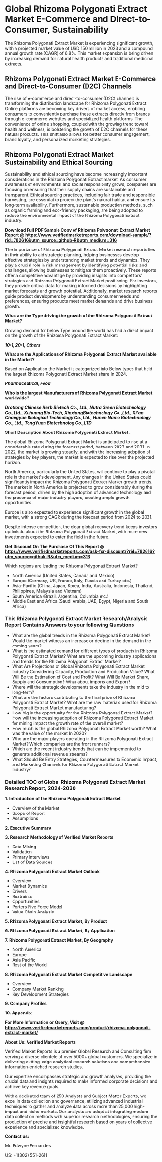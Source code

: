 <h1>Global Rhizoma Polygonati Extract Market E-Commerce and Direct-to-Consumer, Sustainability</h1><p class=""><p>The Rhizoma Polygonati Extract Market is experiencing significant growth, with a projected market value of USD 150 million in 2023 and a compound annual growth rate (CAGR) of 6.8%. This market expansion is being driven by increasing demand for natural health products and traditional medicinal extracts.</p><h2>Rhizoma Polygonati Extract Market E-Commerce and Direct-to-Consumer (D2C) Channels</h2><p>The rise of e-commerce and direct-to-consumer (D2C) channels is transforming the distribution landscape for Rhizoma Polygonati Extract. Online platforms are becoming key drivers of market access, enabling consumers to conveniently purchase these extracts directly from brands through e-commerce websites and specialized health platforms. The convenience of online shopping, coupled with the growing trend toward health and wellness, is bolstering the growth of D2C channels for these natural products. This shift also allows for better consumer engagement, brand loyalty, and personalized marketing strategies.</p><h2>Rhizoma Polygonati Extract Market Sustainability and Ethical Sourcing</h2><p>Sustainability and ethical sourcing have become increasingly important considerations in the Rhizoma Polygonati Extract market. As consumer awareness of environmental and social responsibility grows, companies are focusing on ensuring that their supply chains are sustainable and transparent. Ethical sourcing practices, including fair trade and responsible harvesting, are essential to protect the plant’s natural habitat and ensure its long-term availability. Furthermore, sustainable production methods, such as organic farming and eco-friendly packaging, are being adopted to reduce the environmental impact of the Rhizoma Polygonati Extract industry.</p></p><p class=""><strong>Download Full PDF Sample Copy of Rhizoma Polygonati Extract Market Report @ <a href="https://www.verifiedmarketreports.com/download-sample/?rid=782616&utm_source=github-R&utm_medium=316" target="_blank">https://www.verifiedmarketreports.com/download-sample/?rid=782616&utm_source=github-R&utm_medium=316</a></strong></p><p>The importance of&nbsp;Rhizoma Polygonati Extract Market research reports lies in their ability to aid strategic planning, helping businesses develop effective strategies by understanding market trends and dynamics. They play a crucial role in risk management by identifying potential risks and challenges, allowing businesses to mitigate them proactively. These reports offer a competitive advantage by providing insights into competitors' strategies and Rhizoma Polygonati Extract Market positioning. For investors, they provide critical data for making informed decisions by highlighting market forecasts and growth potential. Additionally, market research reports guide product development by understanding consumer needs and preferences, ensuring products meet market demands and drive business growth.</p><p><strong>What are the&nbsp;Type driving the growth of the Rhizoma Polygonati Extract Market?</strong></p><p id="" class="">Growing demand for below Type around the world has had a direct impact on the growth of the Rhizoma Polygonati Extract Market:</p><p class=""><em><strong>10:1, 20:1, Others</strong></em></p><p class=""><strong>What are the&nbsp;Applications&nbsp;of Rhizoma Polygonati Extract Market available in the Market?</strong></p><p id="" class="">Based on Application the Market is categorized into Below types that held the largest Rhizoma Polygonati Extract Market share In 2024.</p><p class=""><em><strong>Pharmaceutical, Food</strong></em></p><p class=""><strong>Who is the largest Manufacturers of Rhizoma Polygonati Extract Market worldwide?</strong></p><p><em><strong>Drotrong Chinese Herb Biotech Co., Ltd., Nutra Green Biotechnology Co.,Ltd., Xuhuang Bio-Tech, XinxiangBiotechnology Co.,Ltd., Xi'an Changyue Biological Technology Co.,Ltd., Hunan Namo Biotechnology Co., Ltd., TongYuan Biotechnolog Co.,LTD</strong></em></p><p id="" class=""><strong>Short Description About Rhizoma Polygonati Extract Market:</strong></p><p>The global Rhizoma Polygonati Extract Market is anticipated to rise at a considerable rate during the forecast period, between 2023 and 2031. In 2022, the market is growing steadily, and with the increasing adoption of strategies by key players, the market is expected to rise over the projected horizon.</p><p>North America, particularly the United States, will continue to play a pivotal role in the market's development. Any changes in the United States could significantly impact the Rhizoma Polygonati Extract Market growth trends. The market in North America is projected to grow considerably during the forecast period, driven by the high adoption of advanced technology and the presence of major industry players, creating ample growth opportunities.</p><p>Europe is also expected to experience significant growth in the global market, with a strong CAGR during the forecast period from 2024 to 2031.</p><p>Despite intense competition, the clear global recovery trend keeps investors optimistic about the Rhizoma Polygonati Extract Market, with more new investments expected to enter the field in the future.</p><p id="" class=""><strong>Get Discount On The Purchase Of This Report @ <a href="https://www.verifiedmarketreports.com/ask-for-discount/?rid=782616?utm_source=github-R&utm_medium=316" target="_blank">https://www.verifiedmarketreports.com/ask-for-discount/?rid=782616?utm_source=github-R&utm_medium=316</a></strong></p><p class="">Which regions are leading the Rhizoma Polygonati Extract Market?</p><ul><li>North America (United States, Canada and Mexico)</li><li>Europe (Germany, UK, France, Italy, Russia and Turkey etc.)</li><li>Asia-Pacific (China, Japan, Korea, India, Australia, Indonesia, Thailand, Philippines, Malaysia and Vietnam)</li><li>South America (Brazil, Argentina, Columbia etc.)</li><li>Middle East and Africa (Saudi Arabia, UAE, Egypt, Nigeria and South Africa)</li></ul><h3 id="" class="">This Rhizoma Polygonati Extract Market Research/Analysis Report Contains Answers to your following Questions</h3><ul><li>What are the global trends in the Rhizoma Polygonati Extract Market? Would the market witness an increase or decline in the demand in the coming years?</li><li>What is the estimated demand for different types of products in Rhizoma Polygonati Extract Market? What are the upcoming industry applications and trends for the Rhizoma Polygonati Extract Market?</li><li>What Are Projections of Global Rhizoma Polygonati Extract Market Industry Considering Capacity, Production and Production Value? What Will Be the Estimation of Cost and Profit? What Will Be Market Share, Supply and Consumption? What about imports and Export?</li><li>Where will the strategic developments take the industry in the mid to long-term?</li><li>What are the factors contributing to the final price of Rhizoma Polygonati Extract Market? What are the raw materials used for Rhizoma Polygonati Extract Market manufacturing?</li><li>How big is the opportunity for the Rhizoma Polygonati Extract Market? How will the increasing adoption of Rhizoma Polygonati Extract Market for mining impact the growth rate of the overall market?</li><li>How much is the global Rhizoma Polygonati Extract Market worth? What was the value of the market In 2020?</li><li>Who are the major players operating in the Rhizoma Polygonati Extract Market? Which companies are the front runners?</li><li>Which are the recent industry trends that can be implemented to generate additional revenue streams?</li><li>What Should Be Entry Strategies, Countermeasures to Economic Impact, and Marketing Channels for Rhizoma Polygonati Extract Market Industry?</li></ul><h3 id="" class="">Detailed TOC of Global Rhizoma Polygonati Extract Market Research Report, 2024-2030</h3><p id="" class=""><strong>1. Introduction of the Rhizoma Polygonati Extract Market</strong></p><ul><li>Overview of the Market</li><li>Scope of Report</li><li>Assumptions</li></ul><p id="" class=""><strong>2. Executive Summary</strong></p><p id="" class=""><strong>3. Research Methodology of Verified Market Reports</strong></p><ul><li>Data Mining</li><li>Validation</li><li>Primary Interviews</li><li>List of Data Sources</li></ul><p id="" class=""><strong>4. Rhizoma Polygonati Extract Market Outlook</strong></p><ul><li>Overview</li><li>Market Dynamics</li><li>Drivers</li><li>Restraints</li><li>Opportunities</li><li>Porters Five Force Model</li><li>Value Chain Analysis</li></ul><p id="" class=""><strong>5. Rhizoma Polygonati Extract Market, By Product</strong></p><p id="" class=""><strong>6. Rhizoma Polygonati Extract Market, By Application</strong></p><p id="" class=""><strong>7. Rhizoma Polygonati Extract Market, By Geography</strong></p><ul><li>North America</li><li>Europe</li><li>Asia Pacific</li><li>Rest of the World</li></ul><p id="" class=""><strong>8. Rhizoma Polygonati Extract Market Competitive Landscape</strong></p><ul><li>Overview</li><li>Company Market Ranking</li><li>Key Development Strategies</li></ul><p id="" class=""><strong>9. Company Profiles</strong></p><p id="" class=""><strong>10. Appendix</strong></p><p id="" class=""><strong>For More Information or Query, Visit @ <a href="https://www.verifiedmarketreports.com/product/rhizoma-polygonati-extract-market/" target="_blank">https://www.verifiedmarketreports.com/product/rhizoma-polygonati-extract-market/</a></strong></p><p id="" class=""><strong>About Us: Verified Market Reports</strong></p><p id="" class="">Verified Market Reports is a premier Global Research and Consulting firm serving a diverse clientele of over 5000+ global customers. We specialize in delivering cutting-edge analytical research solutions and comprehensive information-enriched research studies.</p><p id="" class="">Our expertise encompasses strategic and growth analyses, providing the crucial data and insights required to make informed corporate decisions and achieve key revenue goals.</p><p id="" class="">With a dedicated team of 250 Analysts and Subject Matter Experts, we excel in data collection and governance, utilizing advanced industrial techniques to gather and analyze data across more than 25,000 high-impact and niche markets. Our analysts are adept at integrating modern data collection methods with superior research methodologies, ensuring the production of precise and insightful research based on years of collective experience and specialized knowledge.</p><p id="" class=""><strong>Contact us:</strong></p><p id="" class="">Mr. Edwyne Fernandes</p><p id="" class="">US: +1(302) 551-2611</p>